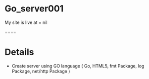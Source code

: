 # Go_server001

My site is live at = nil

====

# Details
- Create server using GO language
( Go, HTML5, fmt Package, log Package, net/http Package )
